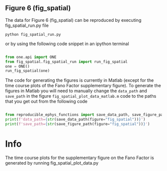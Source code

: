 ## Figure 6 (fig_spatial)

The data for Figure 6 (fig_spatial) can be reproduced by executing fig_spatial_run.py file 
```
python fig_spatial_run.py
```

or by using the following code snippet in an ipython terminal

```python

from one.api import ONE
from fig_spatial.fig_spatial_run import run_fig_spatial
one = ONE()
run_fig_spatial(one)
```

The code for generating the figures is currently in Matlab (except for the time course plots of the Fano Factor supplementary figure). To generate the figures in Matlab you will need to manually change the `data_path` and `save_path` in the figure `fig_spatial_plot_data_matlab.m` code to the paths that you get out from the following code

```python

from reproducible_ephys_functions import save_data_path, save_figure_path
print(f'data_path={str(save_data_path(figure="fig_spatial"))}')
print(f'save_path={str(save_figure_path(figure="fig_spatial"))}')
```

# Info 
The time course plots for the supplementary figure on the Fano Factor is generated by running fig_spatial_plot_data.py

